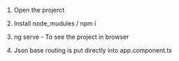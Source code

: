 1. Open the projerct
2. Install node_mudules / npm i
3. ng serve - To see the project in browser

4. Json base routing is put directly into app.component.ts